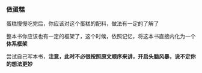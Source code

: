 ### 做蛋糕

蛋糕慢慢吃完后，你应该对这个蛋糕的配料，做法有一定的了解了

整本书你应该也有一定的框架了，这个时候，依照记忆，将这本书直接内化为一个**体系框架**

尝试自己写本书，**注意，此时不必很按照原文顺序来讲，开启头脑风暴，说不定你的想法更妙**